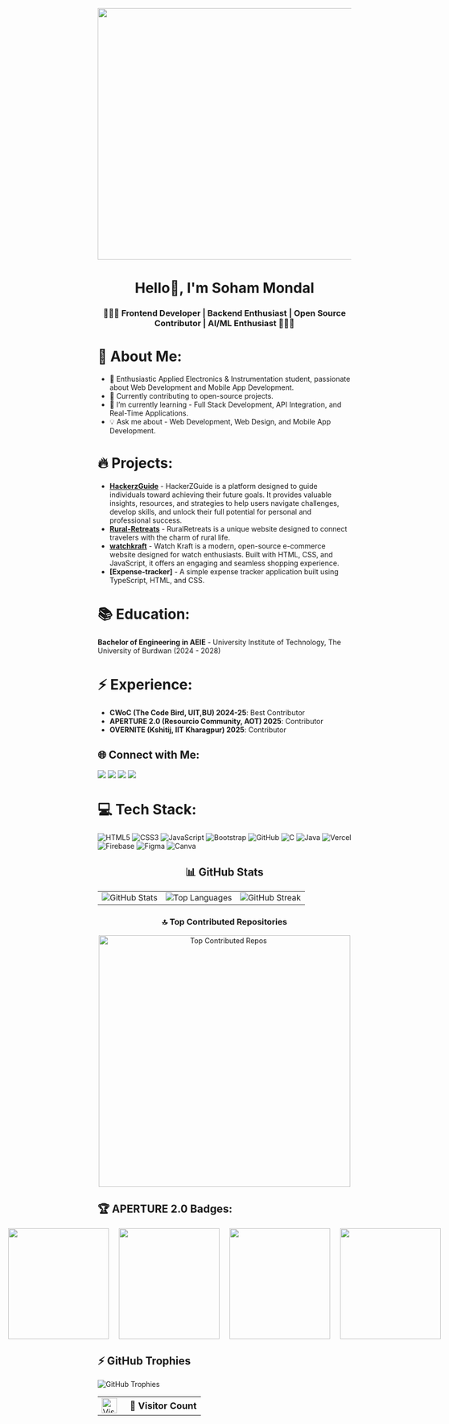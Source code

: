 <p align="center">
  <img src="https://i.pinimg.com/originals/bb/5e/47/bb5e47498772c0628f6dc7f26a6af28c.gif" alt="bg" width="1100" height="500"/>
</p>

<h1 align="center">Hello👋, I'm Soham Mondal</h1>
<h3 align="center">🧑🏻‍💻 Frontend Developer | Backend Enthusiast | Open Source Contributor | AI/ML Enthusiast 🧑🏻‍💻</h3>

# 💫 About Me:
- 🚀 Enthusiastic Applied Electronics & Instrumentation student, passionate about Web Development and Mobile App Development.
- 🌱 Currently contributing to open-source projects.
- 🌱 I’m currently learning - Full Stack Development, API Integration, and Real-Time Applications.
- 💡 Ask me about - Web Development, Web Design, and Mobile App Development.

# 🔥 Projects:
- **[HackerzGuide](https://hackerzguideofficials.vercel.app/)** - HackerZGuide is a platform designed to guide individuals toward achieving their future goals. It provides valuable insights, resources, and strategies to help users navigate challenges, develop skills, and unlock their full potential for personal and professional success.
- **[Rural-Retreats](https://ru-ral-re-treats-puce.vercel.app/)** - RuralRetreats is a unique website designed to connect travelers with the charm of rural life.
- **[watchkraft](https://watchkraft.netlify.app/)** - Watch Kraft is a modern, open-source e-commerce website designed for watch enthusiasts. Built with HTML, CSS, and JavaScript, it offers an engaging and seamless shopping experience.
- **[Expense-tracker]** - A simple expense tracker application built using TypeScript, HTML, and CSS.

# 📚 Education:
**Bachelor of Engineering in AEIE** - University Institute of Technology, The University of Burdwan (2024 - 2028)

# ⚡ Experience:
- **CWoC (The Code Bird, UIT,BU) 2024-25**: Best Contributor
- **APERTURE 2.0 (Resourcio Community, AOT) 2025**: Contributor
- **OVERNITE (Kshitij, IIT Kharagpur) 2025**: Contributor

## 🌐 Connect with Me:
<div>
   <a href="https://www.instagram.com/the_mystic__sohlock_halmes/"><img src="https://skillicons.dev/icons?i=instagram&theme=dark" /></a>
   <a href="https://github.com/SohamMondal88"><img src="https://skillicons.dev/icons?i=github&theme=dark" /></a>
   <a href="https://www.linkedin.com/in/sohammondal02/"><img src="https://skillicons.dev/icons?i=linkedin&theme=dark" /></a>
   <a href="mailto:02062006sm@gmail.com"><img src="https://skillicons.dev/icons?i=gmail&theme=dark" /></a>
</div>

# 💻 Tech Stack:
![HTML5](https://img.shields.io/badge/html5-%23E34F26.svg?style=for-the-badge&logo=html5&logoColor=white)
![CSS3](https://img.shields.io/badge/css3-%231572B6.svg?style=for-the-badge&logo=css3&logoColor=white)
![JavaScript](https://img.shields.io/badge/javascript-%23323330.svg?style=for-the-badge&logo=javascript&logoColor=%23F7DF1E)
![Bootstrap](https://img.shields.io/badge/bootstrap-%238511FA.svg?style=for-the-badge&logo=bootstrap&logoColor=white)
![GitHub](https://img.shields.io/badge/github-%23121011.svg?style=for-the-badge&logo=github&logoColor=white)
![C](https://img.shields.io/badge/c-%2300599C.svg?style=for-the-badge&logo=c&logoColor=white)
![Java](https://img.shields.io/badge/java-%23ED8B00.svg?style=for-the-badge&logo=openjdk&logoColor=white)
![Vercel](https://img.shields.io/badge/vercel-%23000000.svg?style=for-the-badge&logo=vercel&logoColor=white)
![Firebase](https://img.shields.io/badge/firebase-%23039BE5.svg?style=for-the-badge&logo=firebase)
![Figma](https://img.shields.io/badge/figma-%23F24E1E.svg?style=for-the-badge&logo=figma&logoColor=white)
![Canva](https://img.shields.io/badge/Canva-%2300C4CC.svg?style=for-the-badge&logo=Canva&logoColor=white)

<h2 align="center">📊 GitHub Stats</h2>
<table align="center">
  <tr>
    <td>
      <img src="https://github-readme-stats.vercel.app/api?username=SohamMondal88&theme=tokyonight&hide_border=false&include_all_commits=true&count_private=true" alt="GitHub Stats" />
    </td>
    <td>
      <img src="https://github-readme-stats.vercel.app/api/top-langs/?username=SohamMondal88&langs_count=8&layout=compact&theme=gruvbox&hide_border=false" alt="Top Languages" />
    </td>
    <td>
      <img src="https://github-readme-streak-stats.herokuapp.com/?user=SohamMondal88&theme=dark&hide_border=false" alt="GitHub Streak" />
    </td>
  </tr>
</table>

<h3 align="center">🔝 Top Contributed Repositories</h3>
<p align="center">
  <img src="https://github-contributor-stats.vercel.app/api?username=SohamMondal88&limit=5&theme=dark&combine_all_yearly_contributions=true" alt="Top Contributed Repos" width="500"/>
</p>

## 🏆 APERTURE 2.0 Badges:
<div style="display:flex; justify-content:center; gap:20px;">
<img src="https://assets.holopin.io/eyJidWNrZXQiOiJob2xvcGluLWFzc2V0cyIsImtleSI6ImFzc2V0cy9jbTdubW5xbGc0NDkyMGNrd2Z5eW04aXEwIiwiZWRpdHMiOnsicm90YXRlIjpudWxsfX0=" width="200px" height="220px" />
<img src="https://assets.holopin.io/eyJidWNrZXQiOiJob2xvcGluLWFzc2V0cyIsImtleSI6ImFzc2V0cy9jbTdubXRtcXkxNTk4MGNsNHN5Z2tkY2tvIiwiZWRpdHMiOnsicm90YXRlIjpudWxsfX0=" width="200px" height="220px" />
<img src="https://assets.holopin.io/eyJidWNrZXQiOiJob2xvcGluLWFzc2V0cyIsImtleSI6ImFzc2V0cy9jbTdubXZrd28xNDI0ODBjbDU5NzRqeDB0NSIsImVkaXRzIjp7InJvdGF0ZSI6bnVsbH19" width="200px" height="220px" />
<img src="https://assets.holopin.io/eyJidWNrZXQiOiJob2xvcGluLWFzc2V0cyIsImtleSI6ImFzc2V0cy9jbTdubXh0dmEwMjI0MGNsZXppa2h3ODA1IiwiZWRpdHMiOnsicm90YXRlIjpudWxsfX0=" width="200px" height="220px" />
</div>

<h2>⚡ GitHub Trophies</h2>
<p align="left">
  <img src="https://github-profile-trophy.vercel.app/?username=SohamMondal88&theme=onedark&margin-w=15" alt="GitHub Trophies" />
</p>

<!--START_SECTION:waka-->
<!--END_SECTION:waka-->


<div align="center">
<table>
  <tr>
    <td><img src="https://profile-counter.glitch.me/SohamMondal88/count.svg" alt="Visitor Count" height="30"/></td>
    <td><strong style="font-size: 18px;">&nbsp;&nbsp;👀 Visitor Count</strong></td>
  </tr>
</table>
</div>




